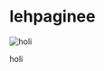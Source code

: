 # lehpaginee
![holi](https://i1064.photobucket.com/albums/u379/clundstedt/babyyoda_zps8v0s4dir.png)

holi
